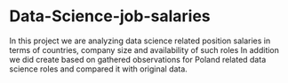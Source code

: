 # Data-Science-job-salaries
In this project we are analyzing data science related position salaries in terms of countries, company size and availability of such roles
In addition we did create based on gathered observations for Poland related data science roles and compared it with original data.
